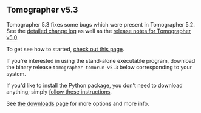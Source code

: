 
Tomographer v5.3
----------------

Tomographer 5.3 fixes some bugs which were present in Tomographer 5.2. See
the [detailed change log][ChangeLog] as well as
the [release notes for Tomographer v5.0][tomographer_v5.0_relnotes].

To get see how to started, [check out this page][get-started].

If you're interested in using the stand-alone executable program, download the
binary release `tomographer-tomorun-v5.3` below corresponding to your system.

If you'd like to install the Python package, you don't need to download
anything; simply [follow these instructions][python_install].

See [the downloads page][downloads] for more options and more info.

[ChangeLog]: https://github.com/Tomographer/tomographer/blob/master/ChangeLog.md
[get-started]: https://tomographer.github.io/tomographer/get-started
[python_install]: https://tomographer.github.io/tomographer/get-started/#python-version
[downloads]: https://tomographer.github.io/tomographer/download
[tomographer_v5.0_relnotes]: https://github.com/Tomographer/tomographer/releases/tag/v5.0


